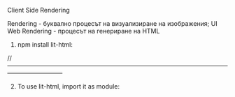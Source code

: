 Client Side Rendering

Rendering - буквално процесът на визуализиране на изображения;
UI Web Rendering - процесът на генериране на HTML

1. npm install lit-html:

// —————————————————————————————————————————————

2. To use lit-html, import it as module:

<script type="module>
	import { html, render } from ‘./node-modules/lit-html/lit-html.js’;
	…
</script>

// —————————————————————————————————————————————

3.  Customize the code, using JS:

let helloTemplate = (text) => html `

<h1>Hello ${text}</h1>
`
render(helloTemplate(‘Lit-Html’), document.querySelector(‘body’))

// —————————————————————————————————————————————

4. For boolean attributes binding, use the ? prefix:

const canRegister = true;
const myTemplate = (data) => html`

<div ?disabled=${canRegister}>Some text here</div>
`
- If the value is false => it will be deleted;
- If the value is true => it will be added as attribute;

// —————————————————————————————————————————————

5. For event listener binding is with the prefix @

const countClickHandler = () => {
console.log(‘click’);
}
const appRootTempalte = (cox) => html`

<div>
	<h1 @click=${countClickHandler}>${ctx.title}</h1>
</div>
`

// —————————————————————————————————————————————

6. There could be used and Conditional Statements:

html`	${user.isLoggedIn 
		? html`Welcome {user.name}`		: html`Please log in`
	}`;

// —————————————————————————————————————————————

7. List Rendering

html`	<ul>
		${items.map((item) => html`<li>${item}</li>`)}
	</ul>
`;

// —————————————————————————————————————————————
